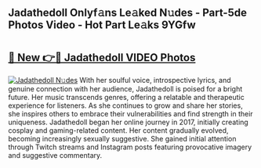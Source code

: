 ## Jadathedoll Onlyf𝚊ns Le𝚊ked N𝚞des - Part-5de Photos Video - Hot Part Le𝚊ks 9YGfw

# <h2><a href="http://ab55457.deff.icu/?id=Jadathedoll">🔗 New 👉🔴 Jadathedoll VIDEO Photos</a></h2>

[![Jadathedoll N𝚞des](https://i.imgur.com/rIISA9y.gif)](http://ab55457.deff.icu/?id=Jadathedoll)
With her soulful voice, introspective lyrics, and genuine connection with her audience, Jadathedoll is poised for a bright future. Her music transcends genres, offering a relatable and therapeutic experience for listeners. As she continues to grow and share her stories, she inspires others to embrace their vulnerabilities and find strength in their uniqueness. Jadathedoll began her online journey in 2017, initially creating cosplay and gaming-related content. Her content gradually evolved, becoming increasingly sexually suggestive. She gained initial attention through Twitch streams and Instagram posts featuring provocative imagery and suggestive commentary.
